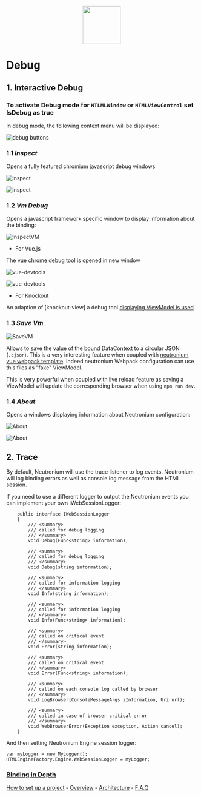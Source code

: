 <p align="center"><img <p align="center"><img width="100"src="../../Deploy/logo.png"></p>

# Debug

## 1. Interactive Debug

### To activate Debug mode for `HTLMLWindow` or `HTMLViewControl` set IsDebug as true

In debug mode, the following context menu will be displayed:

![debug buttons](../images/Tools/ContextMenu.png)


### 1.1 _Inspect_ 

Opens a fully featured chromium javascript debug windows

![inspect](../images/Tools/ContextMenu-inspect.png)

![inspect](../images/DebugInspect.png)


### 1.2  _Vm Debug_ 

Opens a javascript framework specific window to display information about the binding:

![InspectVM](../images/Tools/ContextMenu-Vm-debug.png)

- For Vue.js

The [vue chrome debug tool](https://github.com/vuejs/vue-devtools) is opened in new window

![vue-devtools](../images/Tools/VueTools2.png)

![vue-devtools](../images/Tools/VueTools.png)


- For Knockout

An adaption of [knockout-view] a debug tool [displaying ViewModel is used](https://github.com/jmeas/knockout-view)

### 1.3 _Save Vm_

![SaveVM](../images/Tools/ContextMenu-Save-vm.png)

Allows to save the value of the bound DataContext to a circular JSON (`.cjson`). This is a very interesting feature when coupled with [neutronium vue webpack template](./Build_large_project_with_Vue.js_and_Webpack.md). Indeed neutronium Webpack configuration can use this files as "fake" ViewModel. 

This is very powerful when coupled with live reload feature as saving a ViewModel will update the corresponding browser when using `npm run dev`.

### 1.4 _About_ 
Opens a windows displaying information about Neutronium configuration:

![About](../images/Tools/ContextMenu-About.png)

![About](../images/about-64-bits.png)


## 2. Trace 

By default, Neutronium will use the trace listener to log events. 
Neutronium will log binding errors as well as console.log message from the HTML session. 

If you need to use a different logger to output the Neutronium events you can implement your own IWebSessionLogger:


```CSharp
    public interface IWebSessionLogger
    {
        /// <summary>
        /// called for debug logging
        /// </summary>
        void Debug(Func<string> information);

        /// <summary>
        /// called for debug logging
        /// </summary>
        void Debug(string information);

        /// <summary>
        /// called for information logging
        /// </summary>
        void Info(string information);

        /// <summary>
        /// called for information logging 
        /// </summary>
        void Info(Func<string> information);

        /// <summary>
        /// called on critical event 
        /// </summary>
        void Error(string information);

        /// <summary>
        /// called on critical event 
        /// </summary>
        void Error(Func<string> information);

        /// <summary>
        /// called on each console log called by browser 
        /// </summary>
        void LogBrowser(ConsoleMessageArgs iInformation, Uri url);

        /// <summary>
        /// called in case of browser critical error
        /// </summary>
        void WebBrowserError(Exception exception, Action cancel);
    }
```

And then setting Neutronium Engine session logger:

```CSharp
var myLogger = new MyLogger();
HTMLEngineFactory.Engine.WebSessionLogger = myLogger;

```

### [Binding in Depth](./Binding-in-Depth)

[How to set up a project](./SetUp.md) - [Overview](./Overview.md) - [Architecture](./Architecture.md) - [F.A.Q](./FAQ.md)
